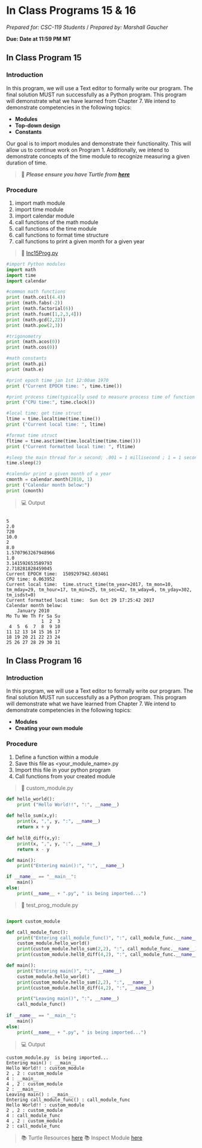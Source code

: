 # In Class Programs 15 & 16
_Prepared for: CSC-119 Students_ /
_Prepared by: Marshall Gaucher_

**Due: Date at 11:59 PM MT**

## In Class Program 15 
### Introduction
In this program, we will use a Text editor to formally write our program. The final solution MUST run
successfully as a Python program. This program will demonstrate what we have learned from Chapter 7.
We intend to demonstrate competencies in the following topics:


* **Modules**
* **Top-down design**
* **Constants**

Our goal is to import modules and demonstrate their functionality. This will allow us to continue work
on Program 1. Additionally, we intend to demonstrate concepts of the time module to recognize
measuring a given duration of time.

> :turtle: **_Please ensure you have Turtle from [here](http://pythonturtle.org/)_** 

### Procedure
1. import math module
2. import time module
3. import calendar module
4. call functions of the math module
5. call functions of the time module
6. call functions to format time structure
7. call functions to print a given month for a given year

> :page_facing_up: [Inc15Prog.py](https://github.com/m-gaucher/ACC_Dev/blob/master/CSC-119/docs/In-Class%20Programs%2015%20-%2016/IncProg15.py)
```python
#import Python modules
import math
import time
import calendar

#common math functions
print (math.ceil(4.4))
print (math.fabs(-2))
print (math.factorial(6))
print (math.fsum([1,2,3,4]))
print (math.gcd(2,22))
print (math.pow(2,3))

#trigonometry
print (math.acos(0))
print (math.cos(0))

#math constants
print (math.pi)
print (math.e)

#print epoch time jan 1st 12:00am 1970
print ("Current EPOCH time: ", time.time())

#print process time(typically used to measure process time of function call)
print ("CPU time:", time.clock())

#local time; get time struct
ltime = time.localtime(time.time())
print ("Current local time: ", ltime)

#format time struct
fltime = time.asctime(time.localtime(time.time()))
print ("Current formatted local time: ", fltime)

#sleep the main thread for x second; .001 = 1 millisecond ; 1 = 1 second
time.sleep(2)

#calendar print a given month of a year
cmonth = calendar.month(2010, 1)
print ("Calendar month below:")
print (cmonth)
```
> :computer: Output

```

5
2.0
720
10.0
2
8.0
1.5707963267948966
1.0
3.141592653589793
2.718281828459045
Current EPOCH time:  1509297942.603461
CPU time: 0.063952
Current local time:  time.struct_time(tm_year=2017, tm_mon=10, tm_mday=29, tm_hour=17, tm_min=25, tm_sec=42, tm_wday=6, tm_yday=302, tm_isdst=0)
Current formatted local time:  Sun Oct 29 17:25:42 2017
Calendar month below:
    January 2010
Mo Tu We Th Fr Sa Su
             1  2  3
 4  5  6  7  8  9 10
11 12 13 14 15 16 17
18 19 20 21 22 23 24
25 26 27 28 29 30 31

```

## In Class Program 16
### Introduction
In this program, we will use a Text editor to formally write our program. The final solution MUST run
successfully as a Python program. This program will demonstrate what we have learned from Chapter 7.
We intend to demonstrate competencies in the following topics:

* **Modules**
* **Creating your own module**

### Procedure
1. Define a function within a module
2. Save this file as <your_module_name>.py
3. Import this file in your python program
4. Call functions from your created module

> :page_facing_up: custom_module.py
```python
def hello_world():
    print ("Hello World!!", ":", __name__)
    
def hello_sum(x,y):
    print(x, ",", y, ":", __name__)
    return x + y
    
def hell0_diff(x,y):
    print(x, ",", y, ":", __name__)
    return x - y

def main():
    print("Entering main():", ":", __name__)

if __name__ == "__main__":
    main()
else:
    print(__name__ + ".py", " is being imported...")
```
> :page_facing_up:  test_prog_module.py
```python

import custom_module

def call_module_func():
    print("Entering call_module_func()", ":", call_module_func.__name__)
    custom_module.hello_world()
    print(custom_module.hello_sum(2,2), ":", call_module_func.__name__)
    print(custom_module.hell0_diff(4,2), ":", call_module_func.__name__)

def main():
    print("Entering main()", ":", __name__)
    custom_module.hello_world()
    print(custom_module.hello_sum(2,2), ":", __name__)
    print(custom_module.hell0_diff(4,2), ":", __name__)

    print("Leaving main()", ":", __name__)
    call_module_func()
        
if __name__ == "__main__":
    main()
else:
    print(__name__ + ".py", " is being imported...")

```

> :computer: Output



```
custom_module.py  is being imported...
Entering main() : __main__
Hello World!! : custom_module
2 , 2 : custom_module
4 : __main__
4 , 2 : custom_module
2 : __main__
Leaving main() : __main__
Entering call_module_func() : call_module_func
Hello World!! : custom_module
2 , 2 : custom_module
4 : call_module_func
4 , 2 : custom_module
2 : call_module_func

```

> :books: Turtle Resources [here](https://docs.python.org/2/library/turtle.html#)
> :books: Inspect Module [here](https://docs.python.org/3/library/inspect.html)




